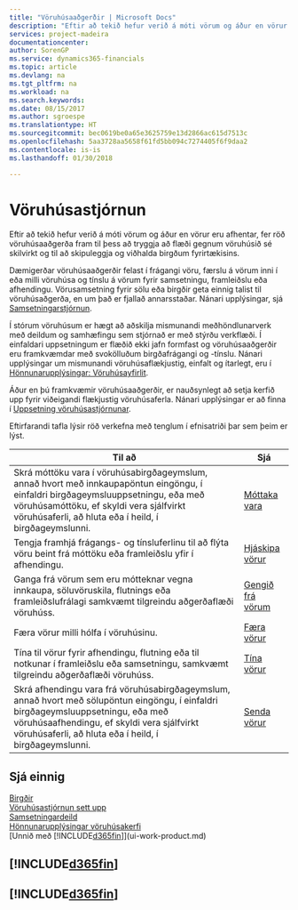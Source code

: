 ```yaml
---
title: "Vöruhúsaaðgerðir | Microsoft Docs"
description: "Eftir að tekið hefur verið á móti vörum og áður en vörur eru afhentar, fer röð vöruhúsaaðgerða fram til þess að tryggja að flæði gegnum vöruhúsið sé skilvirkt og til að skipuleggja og viðhalda birgðum fyrirtækisins."
services: project-madeira
documentationcenter: 
author: SorenGP
ms.service: dynamics365-financials
ms.topic: article
ms.devlang: na
ms.tgt_pltfrm: na
ms.workload: na
ms.search.keywords: 
ms.date: 08/15/2017
ms.author: sgroespe
ms.translationtype: HT
ms.sourcegitcommit: bec0619be0a65e3625759e13d2866ac615d7513c
ms.openlocfilehash: 5aa3728aa5658f61fd5bb094c7274405f6f9daa2
ms.contentlocale: is-is
ms.lasthandoff: 01/30/2018

---
```

# <a name="warehouse-management"></a>Vöruhúsastjórnun
Eftir að tekið hefur verið á móti vörum og áður en vörur eru afhentar, fer röð vöruhúsaaðgerða fram til þess að tryggja að flæði gegnum vöruhúsið sé skilvirkt og til að skipuleggja og viðhalda birgðum fyrirtækisins.

Dæmigerðar vöruhúsaaðgerðir felast í frágangi vöru, færslu á vörum inni í eða milli vöruhúsa og tínslu á vörum fyrir samsetningu, framleiðslu eða afhendingu. Vörusamsetning fyrir sölu eða birgðir geta einnig talist til vöruhúsaðgerða, en um það er fjallað annarsstaðar. Nánari upplýsingar, sjá [Samsetningarstjórnun](assembly-assemble-items.md).  

Í stórum vöruhúsum er hægt að aðskilja mismunandi meðhöndlunarverk með deildum og samhæfingu sem stjórnað er með stýrðu verkflæði. Í einfaldari uppsetningum er flæðið ekki jafn formfast og vöruhúsaaðgerðir eru framkvæmdar með svokölluðum birgðafrágangi og -tínslu. Nánari upplýsingar um mismunandi vöruhúsaflækjustig, einfalt og ítarlegt, eru í [Hönnunarupplýsingar: Vöruhúsayfirlit](design-details-warehouse-overview.md).

Áður en þú framkvæmir vöruhúsaaðgerðir, er nauðsynlegt að setja kerfið upp fyrir viðeigandi flækjustig vöruhúsaferla. Nánari upplýsingar er að finna í [Uppsetning vöruhúsastjórnunar](warehouse-setup-warehouse.md).

 Eftirfarandi tafla lýsir röð verkefna með tenglum í efnisatriði þar sem þeim er lýst.   

|**Til að**|**Sjá**|  
|------------|-------------|  
|Skrá móttöku vara í vöruhúsabirgðageymslum, annað hvort með innkaupapöntun eingöngu, í einfaldri birgðageymsluuppsetningu, eða með vöruhúsamóttöku, ef skyldi vera sjálfvirkt vöruhúsaferli, að hluta eða í heild, í birgðageymslunni.|[Móttaka vara](warehouse-how-receive-items.md)|
|Tengja framhjá frágangs- og tínsluferlinu til að flýta vöru beint frá móttöku eða framleiðslu yfir í afhendingu.|[Hjáskipa vörur](warehouse-how-to-cross-dock-items.md)|    
|Ganga frá vörum sem eru mótteknar vegna innkaupa, söluvöruskila, flutnings eða framleiðslufrálagi samkvæmt tilgreindu aðgerðaflæði vöruhúss.|[Gengið frá vörum](warehouse-put-away-items.md)|
|Færa vörur milli hólfa í vöruhúsinu.|[Færa vörur](warehouse-move-items.md)|
|Tína til vörur fyrir afhendingu, flutning eða til notkunar í framleiðslu eða samsetningu, samkvæmt tilgreindu aðgerðaflæði vöruhúss.|[Tína vörur](warehouse-pick-items.md)|
|Skrá afhendingu vara frá vöruhúsabirgðageymslum, annað hvort með sölupöntun eingöngu, í einfaldri birgðageymsluuppsetningu, eða með vöruhúsaafhendingu, ef skyldi vera sjálfvirkt vöruhúsaferli, að hluta eða í heild, í birgðageymslunni.|[Senda vörur](warehouse-how-ship-items.md)|  

## <a name="see-also"></a>Sjá einnig  
[Birgðir](inventory-manage-inventory.md)  
[Vöruhúsastjórnun sett upp](warehouse-setup-warehouse.md)     
[Samsetningardeild](assembly-assemble-items.md)    
[Hönnunarupplýsingar vöruhúsakerfi](design-details-warehouse-management.md)  
[Unnið með [!INCLUDE[d365fin](includes/d365fin_md.md)]](ui-work-product.md)  

## [!INCLUDE[d365fin](includes/free_trial_md.md)]  
## [!INCLUDE[d365fin](includes/training_link_md.md)]

